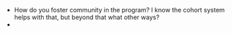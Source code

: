 - How do you foster community in the program? I know the cohort system helps with that, but beyond that what other ways?
- 